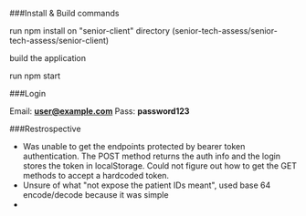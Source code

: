 ###Install & Build commands

run npm install on "senior-client" directory (senior-tech-assess/senior-tech-assess/senior-client)

build the application

run npm start

###Login

Email: **user@example.com**
Pass: **password123**

###Restrospective

 - Was unable to get the endpoints protected by bearer token authentication. The POST method returns the auth info and the login stores the token in localStorage. Could not figure out how to get the GET methods to accept a hardcoded token.
 - Unsure of what "not expose the patient IDs meant", used base 64 encode/decode because it was simple
 -


